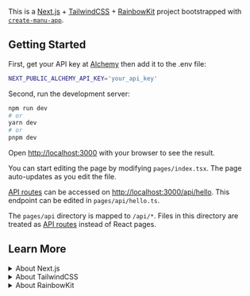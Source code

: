 This is a [Next.js](https://nextjs.org/) + [TailwindCSS](https://tailwindcss.com/) + [RainbowKit](https://www.rainbowkit.com/) project bootstrapped with [`create-manu-app`](https://www.npmjs.com/package/create-manu-app).

## Getting Started

First, get your API key at [Alchemy](https://dashboard.alchemyapi.io) then add it to the .env file:

```bash
NEXT_PUBLIC_ALCHEMY_API_KEY='your_api_key'
```

Second, run the development server:

```bash
npm run dev
# or
yarn dev
# or
pnpm dev
```

Open [http://localhost:3000](http://localhost:3000) with your browser to see the result.

You can start editing the page by modifying `pages/index.tsx`. The page auto-updates as you edit the file.

[API routes](https://nextjs.org/docs/api-routes/introduction) can be accessed on [http://localhost:3000/api/hello](http://localhost:3000/api/hello). This endpoint can be edited in `pages/api/hello.ts`.

The `pages/api` directory is mapped to `/api/*`. Files in this directory are treated as [API routes](https://nextjs.org/docs/api-routes/introduction) instead of React pages.

## Learn More

<details>
<summary>About Next.js</summary>
To learn more about Next.js, take a look at the following resources:

- [Next.js Documentation](https://nextjs.org/docs) - learn about Next.js features and API.
- [Learn Next.js](https://nextjs.org/learn) - an interactive Next.js tutorial.

You can check out [the Next.js GitHub repository](https://github.com/vercel/next.js/) - your feedback and contributions are welcome!

## Deploy on Vercel

The easiest way to deploy your Next.js app is to use the [Vercel Platform](https://vercel.com/new?utm_medium=default-template&filter=next.js&utm_source=create-next-app&utm_campaign=create-next-app-readme) from the creators of Next.js.

Check out our [Next.js deployment documentation](https://nextjs.org/docs/deployment) for more details.

</details>

<details>
<summary>About TailwindCSS</summary>
To learn more about TailwindCSS, take a look at the following resources:

- [TailwindCSS Documentation](https://tailwindcss.com/docs/installation) - learn about TailwindCSS a utility-first CSS framework packed with classes that can be composed to build any design, directly in your markup.

If you're interested in contributing to Tailwind CSS, please read our [contributing docs](https://github.com/tailwindcss/tailwindcss/blob/master/.github/CONTRIBUTING.md) **before submitting a pull request**.

</details>

<details>
<summary>About RainbowKit</summary>
To learn more about RainbowKit, take a look at the following resources:

- [RainbowKit Documentation](https://rainbowkit.com) - Learn how to customize your wallet connection flow.
- [wagmi Documentation](https://wagmi.sh) - Learn how to interact with Ethereum.

You can check out [the RainbowKit GitHub repository](https://github.com/rainbow-me/rainbowkit) - your feedback and contributions are welcome!

</details>
